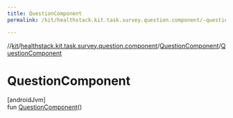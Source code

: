 ```yaml
---
title: QuestionComponent
permalink: /kit/healthstack.kit.task.survey.question.component/-question-component/-question-component.html

---
```

//[kit](/kit.html)/[healthstack.kit.task.survey.question.component](../index.html)/[QuestionComponent](index.html)/[QuestionComponent](-question-component.html)



# QuestionComponent



[androidJvm]\
fun [QuestionComponent](-question-component.html)()





